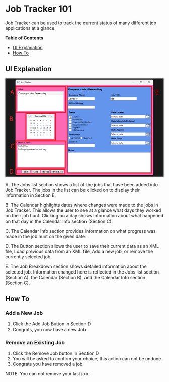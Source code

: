 # Job Tracker 101

Job Tracker can be used to track the current status of many different job applications at a glance.

**Table of Contents**
- [UI Explanation](#ui-explanation)
- [How To](#how-to)

## UI Explanation

![UI Breakdown](./images/UIBreakdown.png "Image showing the UI with sections labled by letter.")

A. The Jobs list section shows a list of the jobs that have been added into Job Tracker. The jobs in the list can be clicked on to display their information in Section E.

B. The Calendar highlights dates where changes were made to the jobs in Job Tracker. This allows the user to see at a glance what days they worked on their job hunt. Clicking on a day shows information about what happened on that day in the Calendar Info section (Section C).

C. The Calendar Info section provides information on what progress was made in the job hunt on the given date.

D. The Button section allows the user to save their current data as an XML file, Load previous data from an XML file, Add a new job, or remove the currently selected job.

E. The Job Breakdown section shows detailed information about the selected job. Information changed here is reflected in the Jobs list section (Section A), the Calendar (Section B), and the Calendar Info section (Section C).

## How To
### Add a New Job

1. Click the Add Job Button in Section D
2. Congrats, you now have a new Job

### Remove an Existing Job

1. Click the Remove Job button in Section D
2. You will be asked to confirm your choice, this action can not be undone.
3. Congrats you have removed a job.

NOTE: You can not remove your last job.
